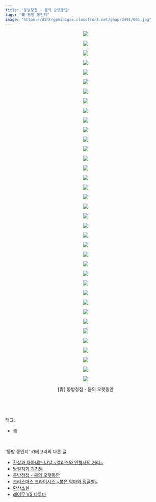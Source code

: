 ```yaml
---
title: "동방청첩 - 봄의 오랫동안"
tags: "青 동방_동인지"
image: "https://d3htrgpmip1qax.cloudfront.net/ghap/2491/001.jpg"
---
```

<div class="article">
<p style="text-align: center; clear: none; float: none;"><img src="{{ site.imgserver5 }}/ghap/2491/001.jpg"/></p>
<p style="text-align: center; clear: none; float: none;"><img src="{{ site.imgserver5 }}/ghap/2491/002.jpg"/></p>
<p style="text-align: center; clear: none; float: none;"><img src="{{ site.imgserver5 }}/ghap/2491/003.jpg"/></p>
<p style="text-align: center; clear: none; float: none;"><img src="{{ site.imgserver5 }}/ghap/2491/004.jpg"/></p>
<p style="text-align: center; clear: none; float: none;"><img src="{{ site.imgserver5 }}/ghap/2491/005.jpg"/></p>
<p style="text-align: center; clear: none; float: none;"><img src="{{ site.imgserver5 }}/ghap/2491/006.jpg"/></p>
<p style="text-align: center; clear: none; float: none;"><img src="{{ site.imgserver5 }}/ghap/2491/007.jpg"/></p>
<p style="text-align: center; clear: none; float: none;"><img src="{{ site.imgserver5 }}/ghap/2491/008.jpg"/></p>
<p style="text-align: center; clear: none; float: none;"><img src="{{ site.imgserver5 }}/ghap/2491/009.jpg"/></p>
<p style="text-align: center; clear: none; float: none;"><img src="{{ site.imgserver5 }}/ghap/2491/010.jpg"/></p>
<p style="text-align: center; clear: none; float: none;"><img src="{{ site.imgserver5 }}/ghap/2491/011.jpg"/></p>
<p style="text-align: center; clear: none; float: none;"><img src="{{ site.imgserver5 }}/ghap/2491/012.jpg"/></p>
<p style="text-align: center; clear: none; float: none;"><img src="{{ site.imgserver5 }}/ghap/2491/013.jpg"/></p>
<p style="text-align: center; clear: none; float: none;"><img src="{{ site.imgserver5 }}/ghap/2491/014.jpg"/></p>
<p style="text-align: center; clear: none; float: none;"><img src="{{ site.imgserver5 }}/ghap/2491/015.jpg"/></p>
<p style="text-align: center; clear: none; float: none;"><img src="{{ site.imgserver5 }}/ghap/2491/016.jpg"/></p>
<p style="text-align: center; clear: none; float: none;"><img src="{{ site.imgserver5 }}/ghap/2491/017.jpg"/></p>
<p style="text-align: center; clear: none; float: none;"><img src="{{ site.imgserver5 }}/ghap/2491/018.jpg"/></p>
<p style="text-align: center; clear: none; float: none;"><img src="{{ site.imgserver5 }}/ghap/2491/019.jpg"/></p>
<p style="text-align: center; clear: none; float: none;"><img src="{{ site.imgserver5 }}/ghap/2491/020.jpg"/></p>
<p style="text-align: center; clear: none; float: none;"><img src="{{ site.imgserver5 }}/ghap/2491/021.jpg"/></p>
<p style="text-align: center; clear: none; float: none;"><img src="{{ site.imgserver5 }}/ghap/2491/022.jpg"/></p>
<p style="text-align: center; clear: none; float: none;"><img src="{{ site.imgserver5 }}/ghap/2491/023.jpg"/></p>
<p style="text-align: center; clear: none; float: none;"><img src="{{ site.imgserver5 }}/ghap/2491/024.jpg"/></p>
<p style="text-align: center; clear: none; float: none;"><img src="{{ site.imgserver5 }}/ghap/2491/025.jpg"/></p>
<p style="text-align: center; clear: none; float: none;"><img src="{{ site.imgserver5 }}/ghap/2491/026.jpg"/></p>
<p style="text-align: center; clear: none; float: none;"><img src="{{ site.imgserver5 }}/ghap/2491/027.jpg"/></p>
<p style="text-align: center; clear: none; float: none;"><img src="{{ site.imgserver5 }}/ghap/2491/028.jpg"/></p>
<p style="text-align: center; clear: none; float: none;"><img src="{{ site.imgserver5 }}/ghap/2491/029.jpg"/></p>
<p style="text-align: center; clear: none; float: none;"><img src="{{ site.imgserver5 }}/ghap/2491/030.jpg"/></p>
<p style="text-align: center; clear: none; float: none;"><img src="{{ site.imgserver5 }}/ghap/2491/031.jpg"/></p>
<p style="text-align: center; clear: none; float: none;"><img src="{{ site.imgserver5 }}/ghap/2491/032.jpg"/></p>
<p style="text-align: center; clear: none; float: none;"><img src="{{ site.imgserver5 }}/ghap/2491/033.jpg"/></p>
<p style="text-align: center; clear: none; float: none;"><img src="{{ site.imgserver5 }}/ghap/2491/034.jpg"/></p>
<p style="text-align: center; clear: none; float: none;"><img src="{{ site.imgserver5 }}/ghap/2491/035.jpg"/></p>
<p style="text-align: center; clear: none; float: none;"><img src="{{ site.imgserver5 }}/ghap/2491/036.jpg"/></p>
<p style="text-align: center; clear: none; float: none;"><img src="{{ site.imgserver5 }}/ghap/2491/037.jpg"/></p>
<p style="text-align: center; clear: none; float: none;">[青] 동방청첩 - 봄의 오랫동안</p>
<p><br/></p>
</div><br/>
<div class="tagTrail">
<p>태그: </p>
<ul>
<li>青</li>
</ul>
</div><br/>
<div class="another">
<p>'동방 동인지' 카테고리의 다른 글</p>
<ul>
<li><a href="/ghap_2494">환상과 자아내는 나날 ~앨리스와 인형사의 거리~</a></li>
<li><a href="/ghap_2492">당일치기 괴기담</a></li>
<li><a href="/ghap_2491">동방청첩 - 봄의 오랫동안</a></li>
<li><a href="/ghap_2490">크리스마스 크라이시스 ~붉은 악마와 징글벨~</a></li>
<li><a href="/ghap_2489">환상소실</a></li>
<li><a href="/ghap_2488">레이무 VS 다루마</a></li>
</ul>
</div><br/>
<div class="cb_module cb_fluid">
<div class="cb_wrt cb_profile">
</div><!-- commentList close -->
</div><br/>
